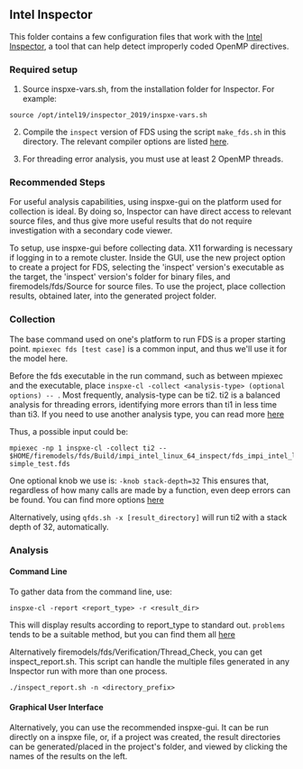 ## Intel Inspector

This folder contains a few configuration files that work with the [Intel Inspector](https://software.intel.com/en-us/node/622387), a tool that can help detect improperly coded OpenMP directives.

### Required setup
1. Source inspxe-vars.sh, from the installation folder for Inspector. For example:
```
source /opt/intel19/inspector_2019/inspxe-vars.sh
```
2. Compile the `inspect` version of FDS using the script `make_fds.sh` in this directory. The relevant compiler options are listed [here](https://software.intel.com/en-us/inspector-user-guide-linux-building-applications).

3. For threading error analysis, you must use at least 2 OpenMP threads.
### Recommended Steps

For useful analysis capabilities, using inspxe-gui on the platform used for collection is ideal. By doing so, Inspector can have direct access to relevant source files, and thus give more useful results that do not require investigation with a secondary code viewer. 

To setup, use inspxe-gui before collecting data. X11 forwarding is necessary if logging in to a remote cluster. Inside the GUI, use the new project option to create a project for FDS, selecting the 'inspect' version's executable as the target, the 'inspect' version's folder for binary files, and firemodels/fds/Source for source files. To use the project, place collection results, obtained later, into the generated project folder.

### Collection

The base command used on one's platform to run FDS is a proper starting point. `mpiexec fds [test case]` is a common input, and thus we'll use it for the model here.

Before the fds executable in the run command, such as between mpiexec and the executable, place `inspxe-cl -collect <analysis-type> (optional options) -- `. Most frequently, analysis-type can be ti2. ti2 is a balanced analysis for threading errors, identifying more errors than ti1 in less time than ti3. If you need to use another analysis type, you can read more [here](https://software.intel.com/en-us/inspector-user-guide-linux-threading-error-analysis-types)

Thus, a possible input could be:
```
mpiexec -np 1 inspxe-cl -collect ti2 -- $HOME/firemodels/fds/Build/impi_intel_linux_64_inspect/fds_impi_intel_linux_64_inspect simple_test.fds
```

One optional knob we use is: `-knob stack-depth=32` This ensures that, regardless of how many calls are made by a function, even deep errors can be found. You can find more options [here](https://software.intel.com/en-us/inspector-user-guide-linux-inspxe-cl-actions-options-and-arguments)

Alternatively, using `qfds.sh -x [result_directory]` will run ti2 with a stack depth of 32, automatically. 

### Analysis

#### Command Line

To gather data from the command line, use:
```
inspxe-cl -report <report_type> -r <result_dir>
```

This will display results according to report_type to standard out. `problems` tends to be a suitable method, but you can find them all [here](https://software.intel.com/en-us/inspector-user-guide-linux-report)

Alternatively firemodels/fds/Verification/Thread_Check, you can get inspect_report.sh. This script can handle the multiple files generated in any Inspector run with more than one process.
```
./inspect_report.sh -n <directory_prefix>
```

#### Graphical User Interface

Alternatively, you can use the recommended inspxe-gui. It can be run directly on a inspxe file, or, if a project was created, the result directories can be generated/placed in the project's folder, and viewed by clicking the names of the results on the left.

